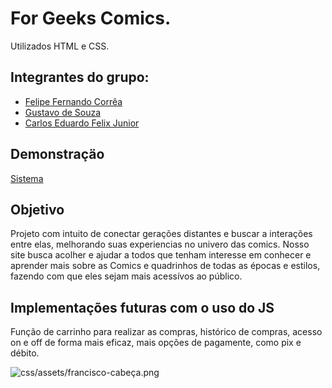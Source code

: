 # For Geeks Comics.
Utilizados HTML e CSS.

## Integrantes do grupo: 
- [Felipe Fernando Corrêa](https://github.com/Lipecrr)
- [Gustavo de Souza](https://github.com/GustavoDeSZ)
- [Carlos Eduardo Felix Junior](https://github.com/Carlos-EF)
## Demonstraçäo
[Sistema](https://gustavodesz.github.io/trabalho-2025-07-16/index.html)

## Objetivo
Projeto com intuito de conectar gerações distantes e buscar a interações entre elas, melhorando suas experiencias no univero das comics. Nosso site busca acolher e ajudar a todos que tenham 
interesse em conhecer e aprender mais sobre as Comics e quadrinhos de todas as épocas e estilos, fazendo com que eles sejam mais acessívos ao público.

## Implementações futuras com o uso do JS
Função de carrinho para realizar as compras, histórico de compras, acesso on e off de forma mais eficaz, mais opções de pagamente, como pix e débito.


![css/assets/francisco-cabeça.png](css/assets/francisco-cabeça.png)
